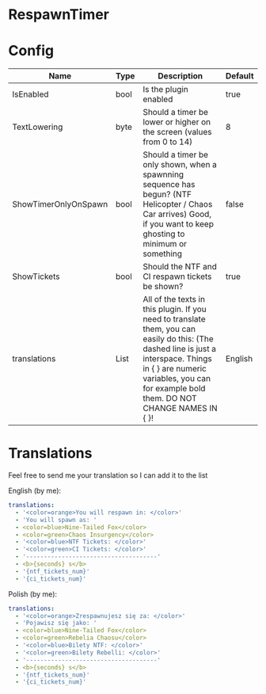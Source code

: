 # RespawnTimer

# Config
| Name | Type | Description | Default |
| --- | --- | --- | --- |
| IsEnabled | bool | Is the plugin enabled | true |
| TextLowering | byte | Should a timer be lower or higher on the screen (values from 0 to 14) | 8 |
| ShowTimerOnlyOnSpawn | bool | Should a timer be only shown, when a spawnning sequence has begun? (NTF Helicopter / Chaos Car arrives) Good, if you want to keep ghosting to minimum or something | false |
| ShowTickets | bool | Should the NTF and CI respawn tickets be shown? | true
| translations | List<string> | All of the texts in this plugin. If you need to translate them, you can easily do this: (The dashed line is just a interspace. Things in { } are numeric variables, you can for example bold them. DO NOT CHANGE NAMES IN { }! | English

# Translations
Feel free to send me your translation so I can add it to the list

English (by me):
```yml
translations:
  - '<color=orange>You will respawn in: </color>'
  - 'You will spawn as: '
  - <color=blue>Nine-Tailed Fox</color>
  - <color=green>Chaos Insurgency</color>
  - '<color=blue>NTF Tickets: </color>'
  - '<color=green>CI Tickets: </color>'
  - '-------------------------------------'
  - <b>{seconds} s</b>
  - '{ntf_tickets_num}'
  - '{ci_tickets_num}'
```

Polish (by me):
```yml
translations:
  - '<color=orange>Zrespawnujesz się za: </color>'
  - 'Pojawisz się jako: '
  - <color=blue>Nine-Tailed Fox</color>
  - <color=green>Rebelia Chaosu</color>
  - '<color=blue>Bilety NTF: </color>'
  - '<color=green>Bilety Rebelli: </color>'
  - '-------------------------------------'
  - <b>{seconds} s</b>
  - '{ntf_tickets_num}'
  - '{ci_tickets_num}'
  ```
